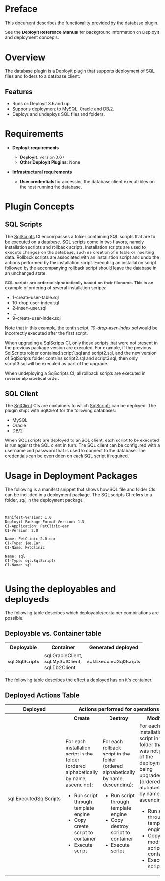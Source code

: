 # Preface #

This document describes the functionality provided by the database plugin.

See the **Deployit Reference Manual** for background information on Deployit and deployment concepts.

# Overview #

The database plugin is a Deployit plugin that supports deployment of SQL files and folders to a database client.

## Features

* Runs on Deployit 3.6 and up.
* Supports deployment to MySQL, Oracle and DB/2.
* Deploys and undeploys SQL files and folders.

# Requirements #

* **Deployit requirements**
	* **Deployit**: version 3.6+
	* **Other Deployit Plugins**: None
		
* **Infrastructural requirements**
	* **User credentials** for accessing the database client executables on the host running the database.

# Plugin Concepts #

## SQL Scripts ##

The [SqlScripts](#sql.SqlScripts) CI encompasses a folder containing SQL scripts that are to be executed on a database. SQL scripts come in two flavors, namely installation scripts and rollback scripts. Installation scripts are used to execute changes on the database, such as creation of a table or inserting data. Rollback scripts are associated with an installation script and undo the actions performed by the installation script. Executing an installation script followed by the accompanying rollback script should leave the database in an unchanged state.

SQL scripts are ordered alphabetically based on their filename. This is an example of ordering of several installation scripts:

* 1-create-user-table.sql
* 10-drop-user-index.sql
* 2-insert-user.sql
* ...
* 9-create-user-index.sql

Note that in this example, the tenth script, _10-drop-user-index.sql_ would be incorrectly executed after the first script.

When upgrading a SqlScripts CI, only those scripts that were not present in the previous package version are executed. For example, if the previous SqlScripts folder contained script1.sql and script2.sql, and the 
new version of SqlScripts folder contains script2.sql and script3.sql, then only script3.sql will be executed as part of the upgrade. 

When undeploying a SqlScripts CI, all rollback scripts are executed in reverse alphabetical order.

## SQL Client ##

The [SqlClient](#sql.SqlClient) CIs are containers to which [SqlScripts](#sql.SqlScripts) can be deployed. The plugin ships with SqlClient for the following databases:

* MySQL
* Oracle
* DB/2

When SQL scripts are deployed to an SQL client, each script to be executed is run against the SQL client in turn. The SQL client can be configured with a username and password that is used to connect to the database. The credentials can be overridden on each SQL script if required.

# Usage in Deployment Packages #

The following is a manifest snippet that shows how SQL file and folder CIs can be included in a deployment package. The SQL scripts CI refers to a folder, _sql_, in the deployment package.

<pre style="display:inline-block; nobreak"><code>
Manifest-Version: 1.0
Deployit-Package-Format-Version: 1.3
CI-Application: PetClinic-ear
CI-Version: 2.0

Name: PetClinic-2.0.ear
CI-Type: jee.Ear
CI-Name: PetClinic

Name: sql
CI-Type: sql.SqlScripts
CI-Name: sql
</code></pre>

# Using the deployables and deployeds #

The following table describes which deployable/container combinations are possible.

## Deployable vs. Container table ##
<table class="deployed-matrix">
<tr>
	<th>Deployable</th>
	<th>Container</th>
	<th>Generated deployed</th>
</tr>
<tr>
	<td>sql.SqlScripts</td>
	<td>sql.OracleClient,<br/>sql.MySqlClient, <br/>sql.Db2Client</td>
	<td>sql.ExecutedSqlScripts</td>
</tr>
</table>

The following table describes the effect a deployed has on it's container.

## Deployed Actions Table ##

<table class="deployed-matrix">
<tr>
	<th class="borderless-bottom">Deployed</th>
	<th colspan="3">Actions performed for operations</th>
</tr>
<tr>
	<th class="borderless-top">&nbsp;</th>
	<th align="center">Create</th>
	<th align="center">Destroy</th>
	<th align="center">Modify</th>
</tr>
<tr>
	<td>sql.ExecutedSqlScripts</td>
	<td>
		For each installation script in the folder (ordered alphabetically by name, ascending):
		<ul>
			<li>Run script through template engine</li>
			<li>Copy create script to container</li>
			<li>Execute script</li>
		</ul>
	</td>
	<td>
		For each rollback script in the folder (ordered alphabetically by name, descending):
		<ul>
			<li>Run script through template engine</li>
			<li>Copy destroy script to container</li>
			<li>Execute script</li>
		</ul>
	</td>
	<td>
		For each installation script in the folder that was not part of the deployment being upgraded (ordered alphabetically by name, ascending):
		<ul>
			<li>Run script through template engine</li>
			<li>Copy modify script to container</li>
			<li>Execute script</li>
		</ul>
	</td>
</tr>
</table>
